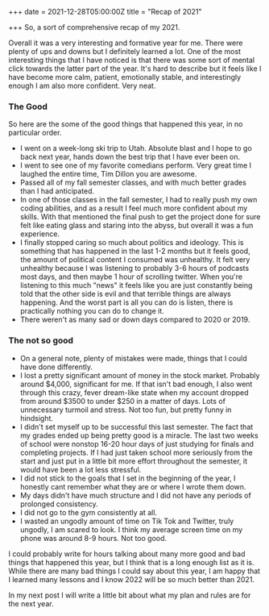 +++
date = 2021-12-28T05:00:00Z
title = "Recap of 2021"

+++
So, a sort of comprehensive recap of my 2021.

Overall it was a very interesting and formative year for me. There were plenty of ups and downs but I definitely learned a lot.  One of the most interesting things that I have noticed is that there was some sort of mental click towards the latter part of the year. It's hard to describe but it feels like I have become more calm, patient, emotionally stable, and interestingly enough I am also more confident. Very neat.

### The Good

So here are the some of the good things that happened this year, in no particular order.

* I went on a week-long ski trip to Utah. Absolute blast and I hope to go back next year, hands down the best trip that I have ever been on.
* I went to see one of my favorite comedians perform. Very great time I laughed the entire time, Tim Dillon you are awesome.
* Passed all of my fall semester classes, and with much better grades than I had anticipated.
* In one of those classes in the fall semester, I had to really push my own coding abilities, and as a result I feel much more confident about my skills. With that mentioned the final push to get the project done for sure felt like eating glass and staring into the abyss, but overall it was a fun experience.
* I finally stopped caring so much about politics and ideology. This is something that has happened in the last 1-2 months but it feels good, the amount of political content I consumed was unhealthy. It felt very unhealthy because I was listening to probably 3-6 hours of podcasts most days, and then maybe 1 hour of scrolling twitter. When you're listening to this much "news" it feels like you are just constantly being told that the other side is evil and that terrible things are always happening. And the worst part is all you can do is listen, there is practically nothing you can do to change it.
* There weren't as many sad or down days compared to 2020 or 2019.

### The not so good

* On a general note, plenty of mistakes were made, things that I could have done differently.
* I lost a pretty significant amount of money in the stock market. Probably around $4,000, significant for me. If that isn't bad enough, I also went through this crazy, fever dream-like state when my account dropped from around $3500 to under $250 in a matter of days. Lots of unnecessary turmoil and stress. Not too fun, but pretty funny in hindsight.
* I didn't set myself up to be successful this last semester. The fact that my grades ended up being pretty good is a miracle. The last two weeks of school were nonstop 16-20 hour days of just studying for finals and completing projects. If I had just taken school more seriously from the start and just put in a little bit more effort throughout the semester, it would have been a lot less stressful.
* I did not stick to the goals that I set in the beginning of the year, I honestly cant remember what they are or where I wrote them down. 
* My days didn't have much structure and I did not have any periods of prolonged consistency. 
* I did not go to the gym consistently at all. 
* I wasted an ungodly amount of time on Tik Tok and Twitter, truly ungodly, I am scared to look. I think my average screen time on my phone was around 8-9 hours. Not too good. 

I could probably write for hours talking about many more good and bad things that happened this year, but I think that is a long enough list as it is. While there are many bad things I could say about this year, I am happy that I learned many lessons and I know 2022 will be so much better than 2021. 

In my next post I will write a little bit about what my plan and rules are for the next year. 